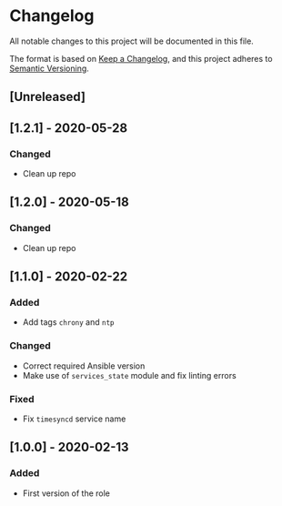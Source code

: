 # Changelog
All notable changes to this project will be documented in this file.

The format is based on [Keep a Changelog](https://keepachangelog.com/en/1.0.0/),
and this project adheres to [Semantic Versioning](https://semver.org/spec/v2.0.0.html).

## [Unreleased]

## [1.2.1] - 2020-05-28
### Changed
- Clean up repo

## [1.2.0] - 2020-05-18
### Changed
- Clean up repo

## [1.1.0] - 2020-02-22
### Added
- Add tags `chrony` and `ntp`

### Changed
- Correct required Ansible version
- Make use of `services_state` module and fix linting errors

### Fixed
- Fix `timesyncd` service name

## [1.0.0] - 2020-02-13
### Added
- First version of the role
